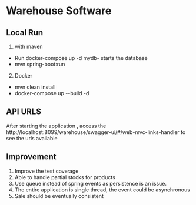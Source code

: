 # Warehouse Software


## Local Run
1. with maven 
* Run docker-compose up -d mydb- starts the database
* mvn spring-boot:run

2. Docker
* mvn clean install
* docker-compose up --build -d

## API URLS
After starting the application , access the http://localhost:8099/warehouse/swagger-ui/#/web-mvc-links-handler to see the urls available
## Improvement
1. Improve the test coverage
2. Able to handle partial stocks for products
3. Use queue instead of spring events as persistence is an issue.
4. The entire application is single thread, the event could be asynchronous
5. Sale should be eventually consistent
